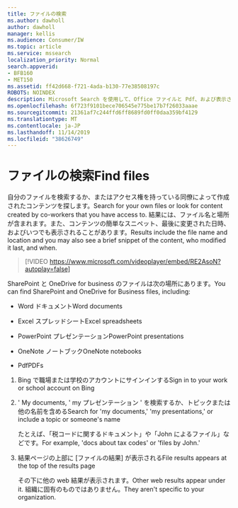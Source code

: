 ```yaml
---
title: ファイルの検索
ms.author: dawholl
author: dawholl
manager: kellis
ms.audience: Consumer/IW
ms.topic: article
ms.service: mssearch
localization_priority: Normal
search.appverid:
- BFB160
- MET150
ms.assetid: ff42d668-f721-4ada-b130-77e38508197c
ROBOTS: NOINDEX
description: Microsoft Search を使用して、Office ファイルと Pdf、および表示される情報を検索する
ms.openlocfilehash: 6f723f9101bece706545e775be17b7f26033aaae
ms.sourcegitcommit: 21361af7c244ffd6ff8689fd0ff0daa359bf4129
ms.translationtype: MT
ms.contentlocale: ja-JP
ms.lasthandoff: 11/14/2019
ms.locfileid: "38626749"
---
```

# <a name="find-files"></a><span data-ttu-id="d5840-103">ファイルの検索</span><span class="sxs-lookup"><span data-stu-id="d5840-103">Find files</span></span>

<span data-ttu-id="d5840-104">自分のファイルを検索するか、またはアクセス権を持っている同僚によって作成されたコンテンツを探します。</span><span class="sxs-lookup"><span data-stu-id="d5840-104">Search for your own files or look for content created by co-workers that you have access to.</span></span> <span data-ttu-id="d5840-105">結果には、ファイル名と場所が含まれます。また、コンテンツの簡単なスニペット、最後に変更された日時、およびいつでも表示されることがあります。</span><span class="sxs-lookup"><span data-stu-id="d5840-105">Results include the file name and location and you may also see a brief snippet of the content, who modified it last, and when.</span></span>
  
> [!VIDEO https://www.microsoft.com/videoplayer/embed/RE2AsoN?autoplay=false]
  
<span data-ttu-id="d5840-106">SharePoint と OneDrive for business のファイルは次の場所にあります。</span><span class="sxs-lookup"><span data-stu-id="d5840-106">You can find SharePoint and OneDrive for Business files, including:</span></span>
  
- <span data-ttu-id="d5840-107">Word ドキュメント</span><span class="sxs-lookup"><span data-stu-id="d5840-107">Word documents</span></span>
    
- <span data-ttu-id="d5840-108">Excel スプレッドシート</span><span class="sxs-lookup"><span data-stu-id="d5840-108">Excel spreadsheets</span></span>
    
- <span data-ttu-id="d5840-109">PowerPoint プレゼンテーション</span><span class="sxs-lookup"><span data-stu-id="d5840-109">PowerPoint presentations</span></span>
    
- <span data-ttu-id="d5840-110">OneNote ノートブック</span><span class="sxs-lookup"><span data-stu-id="d5840-110">OneNote notebooks</span></span>
    
- <span data-ttu-id="d5840-111">Pdf</span><span class="sxs-lookup"><span data-stu-id="d5840-111">PDFs</span></span>
    
1. <span data-ttu-id="d5840-112">Bing で職場または学校のアカウントにサインインする</span><span class="sxs-lookup"><span data-stu-id="d5840-112">Sign in to your work or school account on Bing</span></span>
    
2. <span data-ttu-id="d5840-113">' My documents, ' my プレゼンテーション ' を検索するか、トピックまたは他の名前を含める</span><span class="sxs-lookup"><span data-stu-id="d5840-113">Search for 'my documents,' 'my presentations,' or include a topic or someone's name</span></span>
    
    <span data-ttu-id="d5840-114">たとえば、「税コードに関するドキュメント」や「John によるファイル」などです。</span><span class="sxs-lookup"><span data-stu-id="d5840-114">For example, 'docs about tax codes' or 'files by John.'</span></span>
    
3. <span data-ttu-id="d5840-115">結果ページの上部に [ファイルの結果] が表示される</span><span class="sxs-lookup"><span data-stu-id="d5840-115">File results appears at the top of the results page</span></span>
    
    <span data-ttu-id="d5840-116">その下に他の web 結果が表示されます。</span><span class="sxs-lookup"><span data-stu-id="d5840-116">Other web results appear under it.</span></span> <span data-ttu-id="d5840-117">組織に固有のものではありません。</span><span class="sxs-lookup"><span data-stu-id="d5840-117">They aren't specific to your organization.</span></span>


